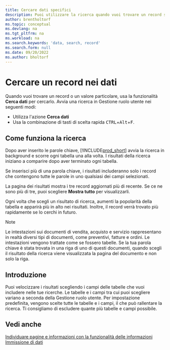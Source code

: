 ```yaml
---
title: Cercare dati specifici
description: Puoi utilizzare la ricerca quando vuoi trovare un record specifico.
author: brentholtorf
ms.topic: conceptual
ms.devlang: na
ms.tgt_pltfrm: na
ms.workload: na
ms.search.keywords: 'data, search, record'
ms.search.form: null
ms.date: 09/20/2022
ms.author: bholtorf
---
```


# <a name="search-for-a-record-in-your-data" />Cercare un record nei dati

Quando vuoi trovare un record o un valore particolare, usa la funzionalità **Cerca dati** per cercarlo. Avvia una ricerca in Gestione ruolo utente nei seguenti modi:

* Utilizza l'azione **Cerca dati**
* Usa la combinazione di tasti di scelta rapida <kbd>CTRL</kbd>+<kbd>Alt</kbd>+<kbd>F</kbd>.

## <a name="how-search-works" />Come funziona la ricerca

Dopo aver inserito le parole chiave, [!INCLUDE[prod_short](includes/prod_short.md)] avvia la ricerca in background e scorre ogni tabella una alla volta. I risultati della ricerca iniziano a comparire dopo aver terminato ogni tabella. 

Se inserisci più di una parola chiave, i risultati includeranno solo i record che contengono tutte le parole in uno qualsiasi dei campi selezionati.

La pagina dei risultati mostra i tre record aggiornati più di recente. Se ce ne sono più di tre, puoi scegliere **Mostra tutto** per visualizzarli.

Ogni volta che scegli un risultato di ricerca, aumenti la popolarità della tabella e apparirà più in alto nei risultati. Inoltre, il record verrà trovato più rapidamente se lo cerchi in futuro.

> [!NOTE]
> Le intestazioni sui documenti di vendita, acquisto e servizio rappresentano in realtà diversi tipi di documenti, come preventivi, fatture e ordini. Le intestazioni vengono trattate come se fossero tabelle. Se la tua parola chiave è stata trovata in una riga di uno di questi documenti, quando scegli il risultato della ricerca viene visualizzata la pagina del documento e non solo la riga.

## <a name="getting-started" />Introduzione

Puoi velocizzare i risultati scegliendo i campi delle tabelle che vuoi includere nelle tue ricerche. Le tabelle e i campi tra cui puoi scegliere variano a seconda della Gestione ruolo utente. Per impostazione predefinita, vengono scelte tutte le tabelle e i campi, il che può rallentare la ricerca. Ti consigliamo di escludere quante più tabelle e campi possibile.

## <a name="see-also" />Vedi anche

[Individuare pagine e informazioni con la funzionalità delle informazioni](ui-search.md)  
[Immissione di dati](ui-enter-data.md)  
